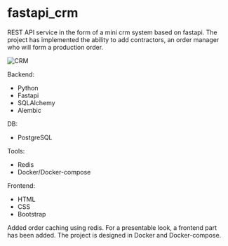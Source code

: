 # fastapi_crm
REST API service in the form of a mini crm system based on fastapi. The project has implemented the ability to add contractors, an order manager who will form a production order.

![CRM](https://github.com/IgorBekchruin/fastapi_crm/assets/107909070/2f474e8d-f070-413e-ba25-571d0eadff81)

Backend:
* Python
* Fastapi
* SQLAlchemy
* Alembic

DB:
* PostgreSQL

Tools:
* Redis
* Docker/Docker-compose

Frontend:
* HTML
* CSS
* Bootstrap

Added order caching using redis. For a presentable look, a frontend part has been added.
The project is designed in Docker and Docker-compose.
